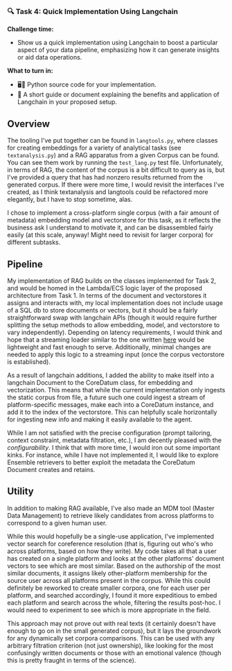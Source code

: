 ### 🔍 Task 4: Quick Implementation Using Langchain
**Challenge time:**
- Show us a quick implementation using Langchain to boost a particular aspect of your data pipeline, emphasizing how it can generate insights or aid data operations.

**What to turn in:**
- 🖥️🐍 Python source code for your implementation.
- 📘 A short guide or document explaining the benefits and application of Langchain in your proposed setup.

## Overview

The tooling I've put together can be found in `langtools.py`, where classes for creating embeddings for a variety of analytical tasks (see `textanalysis.py`) and a RAG apparatus from a given Corpus can be found. You can see them work by running the `test_lang.py` test file. Unfortunately, in terms of RAG, the content of the corpus is a bit difficult to query as is, but I've provided a query that has had nonzero results returned from the generated corpus. If there were more time, I would revisit the interfaces I've created, as I think textanalysis and langtools could be refactored more elegantly, but I have to stop sometime, alas.

I chose to implement a cross-platform single corpus (with a fair amount of metadata) embedding model and vectorstore for this task, as it reflects the business ask I understand to motivate it, and can be disassembled fairly easily (at this scale, anyway! Might need to revisit for larger corpora) for different subtasks.

## Pipeline

My implementation of RAG builds on the classes implemented for Task 2, and would be homed in the Lambda/ECS logic layer of the proposed architecture from Task 1. In terms of the document and vectorstores it assigns and interacts with, my local implementation does not include usage of a SQL db to store documents or vectors, but it should be a fairly straightforward swap with langchain APIs (though it would require further splitting the setup methods to allow embedding, model, and vectorstore to vary independently). Depending on latency requirements, I would think and hope that a streaming loader similar to the one written [here](https://github.com/lovering810/plumbingbird/blob/main/etl/loaders/postgres_loaders.py#L66) would be lightweight and fast enough to serve. Additionally, minimal changes are needed to apply this logic to a streaming input (once the corpus vectorstore is established).

As a result of langchain additions, I added the ability to make itself into a langchain Document to the CoreDatum class, for embedding and vectorization. This means that while the current implementation only ingests the static corpus from file, a future such one could ingest a stream of platform-specific messages, make each into a CoreDatum instance, and add it to the index of the vectorstore. This can helpfully scale horizontally for ingesting new info and making it easily available to the agent.

While I am not satisfied with the precise configuration (prompt tailoring, context constraint, metadata filtration, etc.), I am decently pleased with the *configurability*. I think that with more time, I would iron out some important kinks. For instance, while I have not implemented it, I would like to explore Ensemble retrievers to better exploit the metadata the CoreDatum Document creates and retains.

## Utility

In addition to making RAG available, I've also made an MDM tool (Master Data Management) to retrieve likely candidates from across platforms to correspond to a given human user.

While this would hopefully be a single-use application, I've implemented vector search for coreference resolution (that is, figuring out who's who across platforms, based on how they write). My code takes all that a user has created on a single platform and looks at the other platforms' document vectors to see which are most similar. Based on the authorship of the most similar documents, it assigns likely other-platform membership for the source user across all platforms present in the corpus. While this could definitely be reworked to create smaller corpora, one for each user per platform, and searched accordingly, I found it more expeditious to embed each platform and search across the whole, filtering the results post-hoc. I would need to experiment to see which is more appropriate in the field.

This approach may not prove out with real texts (it certainly doesn't have enough to go on in the small generated corpus), but it lays the groundwork for any dynamically set corpora comparisons. This can be used with any arbitrary filtration criterion (not just ownership), like looking for the most confusingly written documents or those with an emotional valence (though this is pretty fraught in terms of the science).